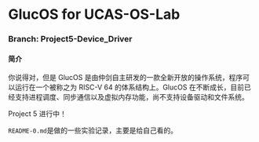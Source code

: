 # GlucOS for UCAS-OS-Lab

### Branch: Project5-Device_Driver

#### 简介

  你说得对，但是 GlucOS 是由仲剑自主研发的一款全新开放的操作系统，程序可以运行在一个被称之为 RISC-V 64 的体系结构上。GlucOS 在不断成长，目前已经支持进程调度、同步通信以及虚拟内存功能，尚不支持设备驱动和文件系统。

  Project 5 进行中！

  `README-0.md`是做的一些实验记录，主要是给自己看的。


